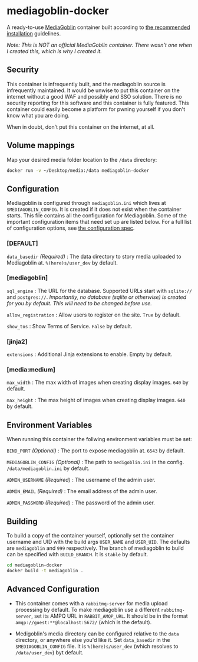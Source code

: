 # mediagoblin-docker
A ready-to-use [MediaGoblin](https://mediagoblin.org/) container built according to [the recommended installation](https://docs.mediagoblin.org/en/stable/siteadmin/deploying.html) guidelines.

*_Note: This is NOT an official MediaGoblin container. There wasn't one when I created this, which is why I created it._*

## Security

This container is infrequently built, and the mediagoblin source is infrequently maintained. It would be unwise to put this container on the internet without a good WAF and possibly and SSO solution. There is no security reporting for this software and this container is fully featured. This container could easily become a platform for pwning yourself if you don't know what you are doing.

When in doubt, don't put this container on the internet, at all.

## Volume mappings

Map your desired media folder location to the `/data` directory:

```sh
docker run -v ~/Desktop/media:/data mediagoblin-docker
```

## Configuration

Mediagoblin is configured through `mediagoblin.ini` which lives at `$MEDIAGOBLIN_CONFIG`. It is created if it does not exist when the container starts. This file contains all the configuration for Mediagoblin. Some of the important configuration items that need set up are listed below. For a full list of configuration options, see [the configuration spec](https://git.sr.ht/~mediagoblin/mediagoblin/tree/master/item/mediagoblin/config_spec.ini).

### [DEFAULT]

`data_basedir` *_(Required)_* : The data directory to story media uploaded to Mediagoblin at. `%(here)s/user_dev` by default.

### [mediagoblin]

`sql_engine` : The URL for the database. Supported URLs start with `sqlite://` and `postgres://`. *Importantly, no database (sqlite or otherwise) is created for you by default. This will need to be changed before use.*

`allow_registration` : Allow users to register on the site. `True` by default.

`show_tos` : Show Terms of Service. `False` by default.

### [jinja2]

`extensions` : Additional Jinja extensions to enable. Empty by default.

### [media:medium]

`max_width` : The max width of images when creating display images. `640` by default.

`max_height` : The max height of images when creating display images. `640` by default.


## Environment Variables

When running this container the follwing environment variables must be set:

`BIND_PORT` *_(Optional)_* : The port to expose mediagoblin at. `6543` by default.

`MEDIAGOBLIN_CONFIG` *_(Optional)_* : The path to `medigoblin.ini` in the config. `/data/mediagoblin.ini` by default.

`ADMIN_USERNAME` *_(Required)_* : The username of the admin user.

`ADMIN_EMAIL` *_(Required)_* : The email address of the admin user.

`ADMIN_PASSWORD` *_(Required)_* : The password of the admin user.

## Building

To build a copy of the container yourself, optionally set the container username and UID with the build args `USER_NAME` and `USER_UID`. The defaults are `mediagoblin` and `999` respectively. The branch of mediagoblin to build can be specified with `BUILD_BRANCH`. It is `stable` by default.

```sh
cd mediagoblin-docker
docker build -t mediagoblin .
```

## Advanced Configuration

* This container comes with a `rabbitmq-server` for media upload processing by default. To make mediagoblin use a different `rabbitmq-server`, set its AMPQ URL in `RABBIT_AMQP_URL`. It should be in the format `amqp://guest:**@localhost:5672/` (which is the default).

* Medigoblin's media directory can be configured relative to the `data` directory, or anywhere else you'd like it. Set `data_basedir` in the `$MEDIAGOBLIN_CONFIG` file. It is `%(here)s/user_dev` (which resolves to `/data/user_dev`) byt default.
